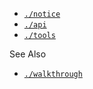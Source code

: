 * [`./notice`](./notice)
* [`./api`](./api)
* [`./tools`](./tools)

See Also

* [`./walkthrough`](./walkthrough)
